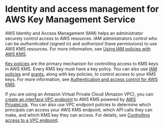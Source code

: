 # Identity and access management for AWS Key Management Service<a name="security-iam"></a>

AWS Identity and Access Management \(IAM\) helps an administrator securely control access to AWS resources\. IAM administrators control who can be *authenticated* \(signed in\) and *authorized* \(have permissions\) to use AWS KMS resources\. For more information, see [Using IAM policies with AWS KMS](iam-policies.md)\.

[Key policies](key-policies.md) are the primary mechanism for controlling access to KMS keys in AWS KMS\. Every KMS key must have a key policy\. You can also use [IAM policies](iam-policies.md) and [grants](grants.md), along with key policies, to control access to your KMS keys\. For more information, see [Authentication and access control for AWS KMS](control-access.md)\.

If you are using an Amazon Virtual Private Cloud \(Amazon VPC\), you can [create an interface VPC endpoint](kms-vpc-endpoint.md) to AWS KMS powered by [AWS PrivateLink](https://docs.aws.amazon.com/vpc/latest/userguide/VPC_Introduction.html#what-is-privatelink)\. You can also use VPC endpoint policies to determine which principals can access your AWS KMS endpoint, which API calls they can make, and which KMS key they can access\. For details, see [Controlling access to a VPC endpoint](kms-vpc-endpoint.md#vpce-policy)\.